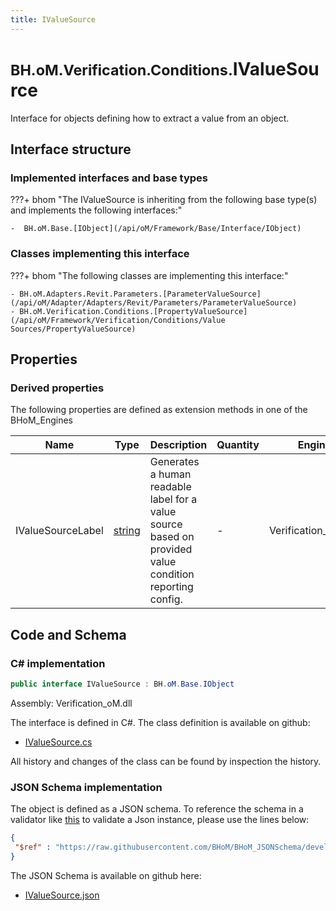 ```yaml
---
title: IValueSource
---
```


# <small>BH.oM.Verification.Conditions.</small>**IValueSource**

Interface for objects defining how to extract a value from an object.

## Interface structure

### Implemented interfaces and base types

???+ bhom "The IValueSource is inheriting from the following base type(s) and implements the following interfaces:"

    -  BH.oM.Base.[IObject](/api/oM/Framework/Base/Interface/IObject)


### Classes implementing this interface

???+ bhom "The following classes are implementing this interface:"

    - BH.oM.Adapters.Revit.Parameters.[ParameterValueSource](/api/oM/Adapter/Adapters/Revit/Parameters/ParameterValueSource)
    - BH.oM.Verification.Conditions.[PropertyValueSource](/api/oM/Framework/Verification/Conditions/Value Sources/PropertyValueSource)


## Properties

### Derived properties

The following properties are defined as extension methods in one of the BHoM_Engines

| Name             | Type             | Description      | Quantity         | Engine           |
|------------------|------------------|------------------|------------------|------------------|
| IValueSourceLabel | [string](https://learn.microsoft.com/en-us/dotnet/api/System.String?view=netstandard-2.0) | Generates a human readable label for a value source based on provided value condition reporting config. | - | Verification_Engine |


## Code and Schema

### C# implementation

``` C# title="C#"
public interface IValueSource : BH.oM.Base.IObject
```

Assembly: Verification_oM.dll

The interface is defined in C#. The class definition is available on github:

- [IValueSource.cs](https://github.com/BHoM/BHoM/blob/develop/Verification_oM/Conditions\Interfaces\IValueSource.cs)

All history and changes of the class can be found by inspection the history.
### JSON Schema implementation

The object is defined as a JSON schema. To reference the schema in a validator like [this](https://www.jsonschemavalidator.net/) to validate a Json instance, please use the lines below:

``` json title="JSON Schema"
{
 "$ref" : "https://raw.githubusercontent.com/BHoM/BHoM_JSONSchema/develop/Verification_oM/Conditions/IValueSource.json"
}
```

The JSON Schema is available on github here:

- [IValueSource.json](https://github.com/BHoM/BHoM_JSONSchema/blob/develop/Verification_oM/Conditions/IValueSource.json)
